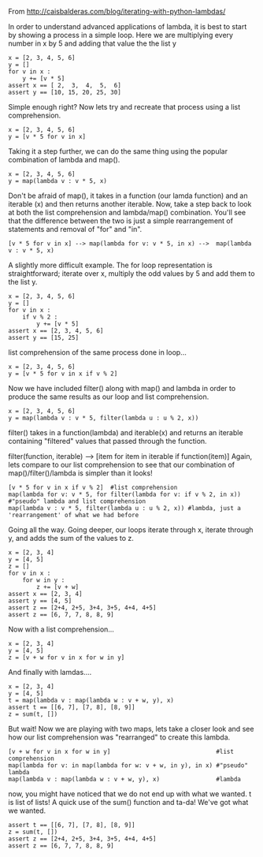 From http://caisbalderas.com/blog/iterating-with-python-lambdas/

In order to understand advanced applications of lambda, it is best to start by showing a process in a simple loop. Here we are multiplying every number in x by 5 and adding that value the the list y

```
x = [2, 3, 4, 5, 6]
y = []
for v in x :
    y += [v * 5]
assert x == [ 2,  3,  4,  5,  6]
assert y == [10, 15, 20, 25, 30]
```
Simple enough right? Now lets try and recreate that process using a list comprehension.
```
x = [2, 3, 4, 5, 6]
y = [v * 5 for v in x]    
```
Taking it a step further, we can do the same thing using the popular combination of lambda and map().
```
x = [2, 3, 4, 5, 6]
y = map(lambda v : v * 5, x)
```
Don't be afraid of map(), it takes in a function (our lamda function) and an iterable (x) and then returns another iterable.
Now, take a step back to look at both the list comprehension and lambda/map() combination. You'll see that the difference between the two is just a simple rearrangement of statements and removal of "for" and "in".
```
[v * 5 for v in x] --> map(lambda for v: v * 5, in x) -->  map(lambda v : v * 5, x)
```
A slightly more difficult example.
The for loop representation is straightforward; iterate over x, multiply the odd values by 5 and add them to the list y.

```
x = [2, 3, 4, 5, 6]
y = []
for v in x :
    if v % 2 :
        y += [v * 5]
assert x == [2, 3, 4, 5, 6]
assert y == [15, 25]
```
list comprehension of the same process done in loop...

```
x = [2, 3, 4, 5, 6]
y = [v * 5 for v in x if v % 2]
```
Now we have included filter() along with map() and lambda in order to produce the same results as our loop and list comprehension.

```
x = [2, 3, 4, 5, 6]
y = map(lambda v : v * 5, filter(lambda u : u % 2, x))
```
filter() takes in a function(lambda) and iterable(x) and returns an iterable containing "filtered" values that passed through the function.

filter(function, iterable) --> [item for item in iterable if function(item)]
Again, lets compare to our list comprehension to see that our combination of map()/filter()/lambda is simpler than it looks!

```
[v * 5 for v in x if v % 2]  #list comprehension
map(lambda for v: v * 5, for filter(lambda for v: if v % 2, in x)) #"pseudo" lambda and list comprehension
map(lambda v : v * 5, filter(lambda u : u % 2, x)) #lambda, just a 'rearrangement' of what we had before
```
Going all the way.
Going deeper, our loops iterate through x, iterate through y, and adds the sum of the values to z.

```
x = [2, 3, 4]
y = [4, 5]
z = []
for v in x :
    for w in y :
        z += [v + w]
assert x == [2, 3, 4]
assert y == [4, 5]
assert z == [2+4, 2+5, 3+4, 3+5, 4+4, 4+5]
assert z == [6, 7, 7, 8, 8, 9]
```
Now with a list comprehension...

```
x = [2, 3, 4]
y = [4, 5]
z = [v + w for v in x for w in y]
```
And finally with lamdas....

```
x = [2, 3, 4]
y = [4, 5]
t = map(lambda v : map(lambda w : v + w, y), x)
assert t == [[6, 7], [7, 8], [8, 9]]
z = sum(t, [])
```
But wait! Now we are playing with two maps, lets take a closer look and see how our list comprehension was "rearranged" to create this lambda.

```
[v + w for v in x for w in y]                              #list comprehension
map(lambda for v: in map(lambda for w: v + w, in y), in x) #"pseudo" lambda
map(lambda v : map(lambda w : v + w, y), x)                #lambda    
```
now, you might have noticed that we do not end up with what we wanted. t is list of lists! A quick use of the sum() function and ta-da! We've got what we wanted.

 
```
assert t == [[6, 7], [7, 8], [8, 9]]
z = sum(t, [])
assert z == [2+4, 2+5, 3+4, 3+5, 4+4, 4+5]
assert z == [6, 7, 7, 8, 8, 9]
```
